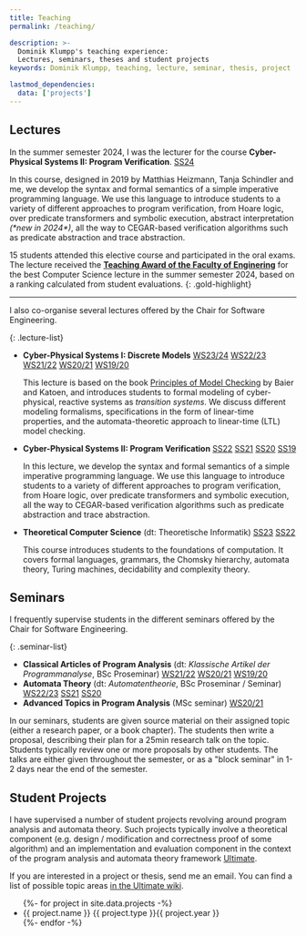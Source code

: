 ```yaml
---
title: Teaching
permalink: /teaching/

description: >-
  Dominik Klumpp's teaching experience:
  Lectures, seminars, theses and student projects
keywords: Dominik Klumpp, teaching, lecture, seminar, thesis, project

lastmod_dependencies:
  data: ['projects']
---
```


## Lectures

In the summer semester 2024, I was the lecturer for the course **Cyber-Physical Systems II: Program Verification**.
<a class="year-tag" href="https://swt.informatik.uni-freiburg.de/teaching/SS2024/program-verification">SS24</a>

In this course, designed in 2019 by Matthias Heizmann, Tanja Schindler and me,
we develop the syntax and formal semantics of a simple imperative programming language.
We use this language to introduce students to a variety of different approaches to program verification,
from Hoare logic, over predicate transformers and symbolic execution, abstract interpretation _(\*new in 2024\*)_,
all the way to CEGAR-based verification algorithms such as predicate abstraction and trace abstraction.

15 students attended this elective course and participated in the oral exams.
The lecture received the [**Teaching Award of the Faculty of Enginering**](https://www.tf.uni-freiburg.de/en/studies-and-teaching/teaching/quality-management-1)
for the best Computer Science lecture in the summer semester 2024,
based on a ranking calculated from student evaluations.
{: .gold-highlight}

---


I also co-organise several lectures offered by the Chair for Software Engineering.

{: .lecture-list}
* <span class="lecture-title">**Cyber-Physical Systems I: Discrete Models**</span>
  <a class="year-tag" href="https://swt.informatik.uni-freiburg.de/teaching/WS2023-24/cps-dm">WS23/24</a>
  <a class="year-tag" href="https://swt.informatik.uni-freiburg.de/teaching/WS2022-23/cps-dm">WS22/23</a>
  <a class="year-tag" href="https://swt.informatik.uni-freiburg.de/teaching/WS2021-22/cps-dm">WS21/22</a>
  <a class="year-tag" href="https://swt.informatik.uni-freiburg.de/teaching/WS2020-21/cps-dm">WS20/21</a>
  <a class="year-tag" href="https://swt.informatik.uni-freiburg.de/teaching/WS2019-20/cps-dm">WS19/20</a>

  This lecture is based on the book [Principles of Model Checking](https://mitpress.mit.edu/9780262026499/principles-of-model-checking/) by Baier and Katoen,
  and introduces students to formal modeling of cyber-physical, reactive systems as _transition systems_.
  We discuss different modeling formalisms,
  specifications in the form of linear-time properties,
  and the automata-theoretic approach to linear-time (LTL) model checking.
* <span class="lecture-title">**Cyber-Physical Systems II: Program Verification**</span>
  <a class="year-tag" href="https://swt.informatik.uni-freiburg.de/teaching/SS2022/program-verification">SS22</a>
  <a class="year-tag" href="https://swt.informatik.uni-freiburg.de/teaching/SS2021/program-verification">SS21</a>
  <a class="year-tag" href="https://swt.informatik.uni-freiburg.de/teaching/SS2020/program-verification">SS20</a>
  <a class="year-tag" href="https://swt.informatik.uni-freiburg.de/teaching/SS2019/program-verification">SS19</a>

  In this lecture, we develop the syntax and formal semantics of a simple imperative programming language.
  We use this language to introduce students to a variety of different approaches to program verification,
  from Hoare logic, over predicate transformers and symbolic execution, all the way to CEGAR-based verification algorithms such as predicate abstraction and trace abstraction.

* <span class="lecture-title">**Theoretical Computer Science** (dt: Theoretische Informatik)</span>
  <a class="year-tag" href="https://swt.informatik.uni-freiburg.de/teaching/SS2023/info3">SS23</a>
  <a class="year-tag" href="https://swt.informatik.uni-freiburg.de/teaching/SS2022/info3">SS22</a>

  This course introduces students to the foundations of computation.
  It covers formal languages, grammars, the Chomsky hierarchy, automata theory, Turing machines, decidability and complexity theory.
 

## Seminars

I frequently supervise students in the different seminars offered by the Chair for Software Engineering.

{: .seminar-list}
* <span class="seminar-title">**Classical Articles of Program Analysis** (dt: _Klassische Artikel der Programmanalyse_, BSc Proseminar)</span>
  <a class="year-tag" href="https://swt.informatik.uni-freiburg.de/teaching/WS2021-22/pskapa">WS21/22</a>
  <a class="year-tag" href="https://swt.informatik.uni-freiburg.de/teaching/WS2020-21/pskapa">WS20/21</a>
  <a class="year-tag" href="https://swt.informatik.uni-freiburg.de/teaching/WS2019-20/pskapa">WS19/20</a>
* <span class="seminar-title">**Automata Theory** (dt: _Automatentheorie_, BSc Proseminar / Seminar)</span>
  <a class="year-tag" href="https://swt.informatik.uni-freiburg.de/teaching/WS2022-23/ps-automata-theory">WS22/23</a>
  <a class="year-tag" href="https://swt.informatik.uni-freiburg.de/teaching/SS2021/automata-theory">SS21</a>
  <a class="year-tag" href="https://swt.informatik.uni-freiburg.de/teaching/SS2020/AutomataTheory">SS20</a>
* <span class="seminar-title">**Advanced Topics in Program Analysis** (MSc seminar)</span>
  <a class="year-tag" href="https://swt.informatik.uni-freiburg.de/teaching/WS2020-21/AdvancedTopicsInProgramAnalysis">WS20/21</a>

In our seminars, students are given source material on their assigned topic (either a research paper, or a book chapter).
The students then write a proposal, describing their plan for a 25min research talk on the topic.
Students typically review one or more proposals by other students.
The talks are either given throughout the semester, or as a "block seminar" in 1-2 days near the end of the semester.

## Student Projects

I have supervised a number of student projects revolving around program analysis and automata theory.
Such projects typically involve a theoretical component (e.g. design / modification and correctness proof of some algorithm)
and an implementation and evaluation component in the context of the program analysis and automata theory framework [Ultimate](https://ultimate.informatik.uni-freiburg.de/).

If you are interested in a project or thesis, send me an email.
You can find a list of possible topic areas [in the Ultimate wiki](https://github.com/ultimate-pa/ultimate/wiki/Available-Project-Topics).

<ul class="project-list">
{%- for project in site.data.projects -%}
  <li>
    <span class="project-title">{{ project.name }}</span>
    <span class="project-type">{{ project.type }}</span><!--
    --><span class="project-year">{{ project.year }}</span>
  </li>
{%- endfor -%}
</ul>
